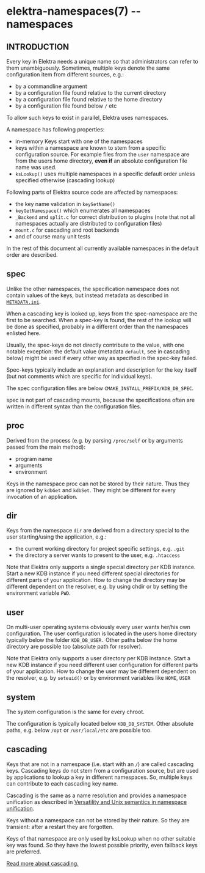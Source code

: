 # elektra-namespaces(7) -- namespaces

## INTRODUCTION

Every key in Elektra needs a unique name so that administrators can
refer to them unambiguously. Sometimes, multiple keys denote
the same configuration item from different sources, e.g.:

- by a commandline argument
- by a configuration file found relative to the current directory
- by a configuration file found relative to the home directory
- by a configuration file found below `/` etc

To allow such keys to exist in parallel, Elektra uses namespaces.

A namespace has following properties:

- in-memory Keys start with one of the namespaces
- keys within a namespace are known to stem from a specific
  configuration source. For example files from the `user` namespace
  are from the users home directory, **even if** an absolute configuration
  file name was used.
- `ksLookup()` uses multiple namespaces in a specific default order unless
  specified otherwise (cascading lookup)

Following parts of Elektra source code are affected by namespaces:

- the key name validation in `keySetName()`
- `keyGetNamespace()` which enumerates all namespaces
- `_Backend` and `split.c` for correct distribution to plugins (note that
  not all namespaces actually are distributed to configuration files)
- `mount.c` for cascading and root backends
- and of course many unit tests

In the rest of this document all currently available namespaces in the default order
are described.

## spec

Unlike the other namespaces, the specification namespace does not
contain values of the keys, but instead metadata as described in
[`METADATA.ini`](/doc/METADATA.ini).

When a cascading key is looked up, keys from the spec-namespace are
the first to be searched. When a spec-key is found, the rest of the
lookup will be done as specified, probably in a different order than
the namespaces enlisted here.

Usually, the spec-keys do not directly contribute to the value, with one
notable exception: the default value (metadata `default`, see in
cascading below) might be used if every other way as specified in the
spec-key failed.

Spec-keys typically include an explanation and description for the key
itself (but not comments which are specific for individual keys).

The spec configuration files are below `CMAKE_INSTALL_PREFIX/KDB_DB_SPEC`.

spec is not part of cascading mounts, because the specifications often
are written in different syntax than the configuration files.

## proc

Derived from the process (e.g. by parsing `/proc/self` or by arguments passed
from the main method):

- program name
- arguments
- environment

Keys in the namespace proc can not be stored by their nature. Thus they are
ignored by `kdbGet` and `kdbSet`. They might
be different for every invocation of an application.

## dir

Keys from the namespace `dir` are derived from a directory special to
the user starting/using the application, e.g.:

- the current working directory for project specific settings, e.g. `.git`
- the directory a server wants to present to the user, e.g. `.htaccess`

Note that Elektra only supports a single special directory per KDB
instance. Start a new KDB instance if you need different special
directories for different parts of your application.
How to change the directory may be different dependent on the resolver,
e.g. by using chdir or by setting the environment variable `PWD`.

## user

On multi-user operating systems obviously every user wants her/his own
configuration. The user configuration is located in the users home
directory typically below the folder `KDB_DB_USER.`
Other paths below the home directory are possible too (absolute path
for resolver).

Note that Elektra only supports a user directory per KDB
instance. Start a new KDB instance if you need different user
configuration for different parts of your application.
How to change the user may be different dependent on the resolver,
e.g. by `seteuid()` or by environment variables like `HOME`, `USER`

## system

The system configuration is the same for every chroot.

The configuration is typically located below `KDB_DB_SYSTEM`.
Other absolute paths, e.g. below `/opt` or `/usr/local/etc` are possible
too.

## cascading

Keys that are not in a namespace (i.e. start with an `/`) are called cascading
keys. Cascading keys do not stem from a configuration source, but are
used by applications to lookup a key in different namespaces. So,
multiple keys can contribute to each cascading key name.

Cascading is the same as a name resolution and provides a
namespace unification as described in
[Versatility and Unix semantics in namespace unification](http://dl.acm.org/citation.cfm?id=1138045).

Keys without a namespace can not be stored by their nature. So they
are transient: after a restart they are forgotten.

Keys of that namespace are only used by ksLookup when no other suitable
key was found. So they have the lowest possible priority, even fallback
keys are preferred.

[Read more about cascading.](/doc/help/elektra-cascading.md)
